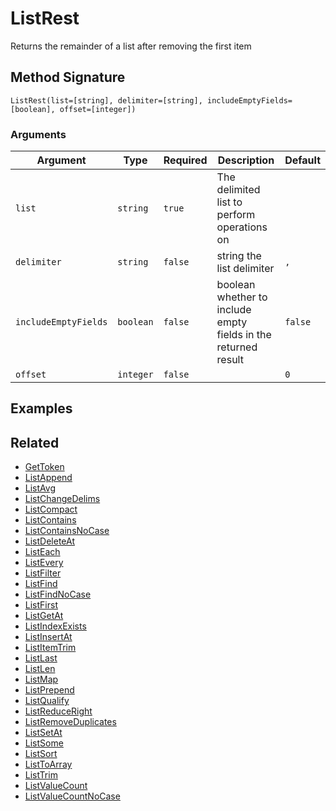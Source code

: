 # ListRest

Returns the remainder of a list after removing the first item

## Method Signature

```
ListRest(list=[string], delimiter=[string], includeEmptyFields=[boolean], offset=[integer])
```

### Arguments

| Argument             | Type      | Required | Description                                                    | Default |
| -------------------- | --------- | -------- | -------------------------------------------------------------- | ------- |
| `list`               | `string`  | `true`   | The delimited list to perform operations on                    |         |
| `delimiter`          | `string`  | `false`  | string the list delimiter                                      | `,`     |
| `includeEmptyFields` | `boolean` | `false`  | boolean whether to include empty fields in the returned result | `false` |
| `offset`             | `integer` | `false`  |                                                                | `0`     |

## Examples

## Related

* [GetToken](gettoken.md)
* [ListAppend](listappend.md)
* [ListAvg](listavg.md)
* [ListChangeDelims](listchangedelims.md)
* [ListCompact](listcompact.md)
* [ListContains](listcontains.md)
* [ListContainsNoCase](listcontainsnocase.md)
* [ListDeleteAt](listdeleteat.md)
* [ListEach](listeach.md)
* [ListEvery](listevery.md)
* [ListFilter](listfilter.md)
* [ListFind](listfind.md)
* [ListFindNoCase](listfindnocase.md)
* [ListFirst](listfirst.md)
* [ListGetAt](listgetat.md)
* [ListIndexExists](listindexexists.md)
* [ListInsertAt](listinsertat.md)
* [ListItemTrim](listitemtrim.md)
* [ListLast](listlast.md)
* [ListLen](listlen.md)
* [ListMap](listmap.md)
* [ListPrepend](listprepend.md)
* [ListQualify](listqualify.md)
* [ListReduceRight](listreduceright.md)
* [ListRemoveDuplicates](listremoveduplicates.md)
* [ListSetAt](listsetat.md)
* [ListSome](listsome.md)
* [ListSort](listsort.md)
* [ListToArray](listtoarray.md)
* [ListTrim](listtrim.md)
* [ListValueCount](listvaluecount.md)
* [ListValueCountNoCase](listvaluecountnocase.md)
